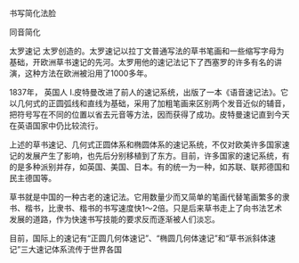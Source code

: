 书写简化法脸


同音简化


太罗速记
太罗创造的。太罗速记以拉丁文普通写法的草书笔画和一些缩写字母为基础，开欧洲草书速记的先河。太罗用他的速记法记下了西塞罗的许多有名的讲演，这种方法在欧洲被沿用了1000多年。

1837年， 英国人 I.皮特曼改进了前人的速记系统，出版了一本《语音速记法》。它以几何式的正圆弧线和直线为基础，采用了加粗笔画来区别两个发音近似的辅音，把符号写在不同的位置以省去元音等方法，因而获得了成功。皮特曼速记直到今天在英语国家中仍比较流行。

上述的草书速记、几何式正圆体系和椭圆体系的速记系统，不仅对欧美许多国家速记的发展产生了影响，也先后分别移植到了东方。目前，许多国家的速记系统，有的是多种派别并存，如英国、美国、日本。有的统一为一种，如苏联、联邦德国和民主德国等。


草书就是中国的一种古老的速记法。它用数量少而又简单的笔画代替笔画繁多的隶书、楷书，比隶书、楷书的书写速度快1～2倍。只是后来草书走上了向书法艺术发展的道路，作为快速书写技能的要求反而逐渐被人们淡忘。

目前，国际上的速记有“正圆几何体速记”、“椭圆几何体速记”和“草书派斜体速记”三大速记体系流传于世界各国
